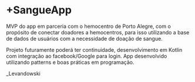 # +SangueApp

 MVP do app em parceria com o hemocentro de Porto Alegre, com o propósito de conectar doadores a hemocentros, 
 para isso utilizando a base de dados de usuários com a necessidade de doação de sangue.
 
 Projeto futuramente poderá ter continuidade, desenvolvimento em Kotlin com integração ao facebook/Google para login.
 App desenvolvido utilizando patterns e boas práticas em programação.
 
 _Levandowski
